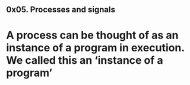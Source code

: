 ## 0x05. Processes and signals
# A process can be thought of as an instance of a program in execution. We called this an ‘instance of a program’
